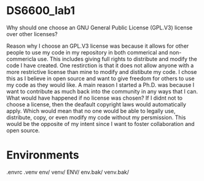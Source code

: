 # DS6600_lab1
Why should one choose an GNU General Public License (GPL.V3) license over other licenses?

Reason why I choose an GPL.V3 license was because it  allows for other people to use my code in my repository in both commerical and non-commericla use. This includes giving full rights to distribute and modify the code I have created. One restirction is that it does not allow anyone with a more restrictive license than mine to modify and distibute my code. 
I chose this as I believe in open source and want to give freedom for others to use my code as they would like. A main reason I started a Ph.D. was because I want to contribute as much back into the community in any ways that I can. 
What would have happened if no license was chosen?
If I didnt not to choose a license, then the deafault copyright laws would automatically apply. Which would mean that no one would be able to legally use, distribute, copy, or even modify my code without my persmission. This would be the opposite of my intent since I want to foster collaboration and open source.

# Environments
.envrc
.venv
env/
venv/
ENV/
env.bak/
venv.bak/
